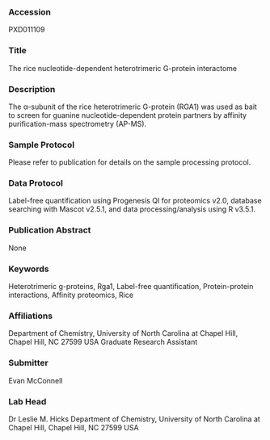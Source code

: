 ### Accession
PXD011109

### Title
The rice nucleotide-dependent heterotrimeric G-protein interactome

### Description
The α-subunit of the rice heterotrimeric G-protein (RGA1) was used as bait to screen for guanine nucleotide-dependent protein partners by affinity purification-mass spectrometry (AP-MS).

### Sample Protocol
Please refer to publication for details on the sample processing protocol.

### Data Protocol
Label-free quantification using Progenesis QI for proteomics v2.0, database searching with Mascot v2.5.1, and data processing/analysis using R v3.5.1.

### Publication Abstract
None

### Keywords
Heterotrimeric g-proteins, Rga1, Label-free quantification, Protein-protein interactions, Affinity proteomics, Rice

### Affiliations
Department of Chemistry, University of North Carolina at Chapel Hill, Chapel Hill, NC 27599 USA
Graduate Research Assistant

### Submitter
Evan McConnell

### Lab Head
Dr Leslie M. Hicks
Department of Chemistry, University of North Carolina at Chapel Hill, Chapel Hill, NC 27599 USA


